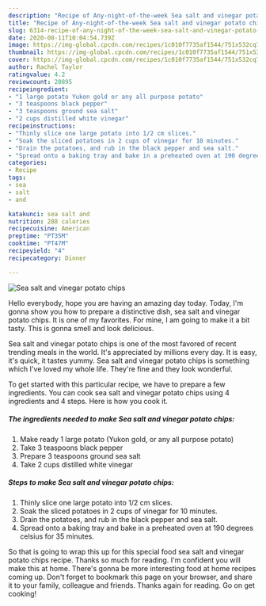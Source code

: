 ```yaml
---
description: "Recipe of Any-night-of-the-week Sea salt and vinegar potato chips"
title: "Recipe of Any-night-of-the-week Sea salt and vinegar potato chips"
slug: 6314-recipe-of-any-night-of-the-week-sea-salt-and-vinegar-potato-chips
date: 2020-08-11T10:04:54.739Z
image: https://img-global.cpcdn.com/recipes/1c010f7735af1544/751x532cq70/sea-salt-and-vinegar-potato-chips-recipe-main-photo.jpg
thumbnail: https://img-global.cpcdn.com/recipes/1c010f7735af1544/751x532cq70/sea-salt-and-vinegar-potato-chips-recipe-main-photo.jpg
cover: https://img-global.cpcdn.com/recipes/1c010f7735af1544/751x532cq70/sea-salt-and-vinegar-potato-chips-recipe-main-photo.jpg
author: Rachel Taylor
ratingvalue: 4.2
reviewcount: 20895
recipeingredient:
- "1 large potato Yukon gold or any all purpose potato"
- "3 teaspoons black pepper"
- "3 teaspoons ground sea salt"
- "2 cups distilled white vinegar"
recipeinstructions:
- "Thinly slice one large potato into 1/2 cm slices."
- "Soak the sliced potatoes in 2 cups of vinegar for 10 minutes."
- "Drain the potatoes, and rub in the black pepper and sea salt."
- "Spread onto a baking tray and bake in a preheated oven at 190 degrees celsius for 35 minutes."
categories:
- Recipe
tags:
- sea
- salt
- and

katakunci: sea salt and 
nutrition: 288 calories
recipecuisine: American
preptime: "PT35M"
cooktime: "PT47M"
recipeyield: "4"
recipecategory: Dinner

---
```



![Sea salt and vinegar potato chips](https://img-global.cpcdn.com/recipes/1c010f7735af1544/751x532cq70/sea-salt-and-vinegar-potato-chips-recipe-main-photo.jpg)

Hello everybody, hope you are having an amazing day today. Today, I'm gonna show you how to prepare a distinctive dish, sea salt and vinegar potato chips. It is one of my favorites. For mine, I am going to make it a bit tasty. This is gonna smell and look delicious.



Sea salt and vinegar potato chips is one of the most favored of recent trending meals in the world. It's appreciated by millions every day. It is easy, it's quick, it tastes yummy. Sea salt and vinegar potato chips is something which I've loved my whole life. They're fine and they look wonderful.


To get started with this particular recipe, we have to prepare a few ingredients. You can cook sea salt and vinegar potato chips using 4 ingredients and 4 steps. Here is how you cook it.

<!--inarticleads1-->

##### The ingredients needed to make Sea salt and vinegar potato chips:

1. Make ready 1 large potato (Yukon gold, or any all purpose potato)
1. Take 3 teaspoons black pepper
1. Prepare 3 teaspoons ground sea salt
1. Take 2 cups distilled white vinegar




<!--inarticleads2-->

##### Steps to make Sea salt and vinegar potato chips:

1. Thinly slice one large potato into 1/2 cm slices.
1. Soak the sliced potatoes in 2 cups of vinegar for 10 minutes.
1. Drain the potatoes, and rub in the black pepper and sea salt.
1. Spread onto a baking tray and bake in a preheated oven at 190 degrees celsius for 35 minutes.




So that is going to wrap this up for this special food sea salt and vinegar potato chips recipe. Thanks so much for reading. I'm confident you will make this at home. There's gonna be more interesting food at home recipes coming up. Don't forget to bookmark this page on your browser, and share it to your family, colleague and friends. Thanks again for reading. Go on get cooking!
